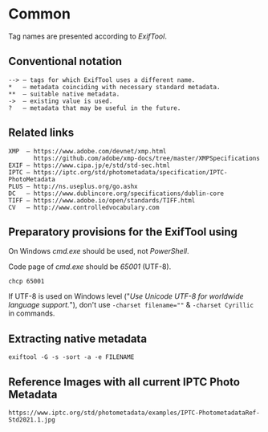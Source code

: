 # Common

Tag names are presented according to *ExifTool*.

## Conventional notation

```
--> — tags for which ExifTool uses a different name.
*   — metadata coinciding with necessary standard metadata.
**  — suitable native metadata.
->  — existing value is used.
?   — metadata that may be useful in the future.
```

## Related links

```
XMP  — https://www.adobe.com/devnet/xmp.html
       https://github.com/adobe/xmp-docs/tree/master/XMPSpecifications
EXIF — https://www.cipa.jp/e/std/std-sec.html
IPTC — https://iptc.org/std/photometadata/specification/IPTC-PhotoMetadata
PLUS — http://ns.useplus.org/go.ashx
DC   — https://www.dublincore.org/specifications/dublin-core
TIFF — https://www.adobe.io/open/standards/TIFF.html
CV   — http://www.controlledvocabulary.com
```

## Preparatory provisions for the ExifTool using

On Windows *cmd.exe* should be used, not *PowerShell*.

Code page of *cmd.exe* should be *65001* (UTF-8).
```
chcp 65001
```

If UTF-8 is used on Windows level ("*Use Unicode UTF-8 for worldwide language support.*"), don't use `-charset filename=""` & `-charset Cyrillic` in commands.

## Extracting native metadata

```
exiftool -G -s -sort -a -e FILENAME
```

## Reference Images with all current IPTC Photo Metadata

```
https://www.iptc.org/std/photometadata/examples/IPTC-PhotometadataRef-Std2021.1.jpg
```
